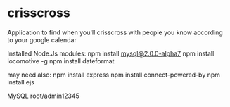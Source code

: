 crisscross
==========

Application to find when you'll crisscross with people you know according to your google calendar

Installed Node.Js modules:
npm install mysql@2.0.0-alpha7
npm install locomotive -g
npm install dateformat

may need also:
npm install express
npm install connect-powered-by
npm install ejs

MySQL
root/admin12345
